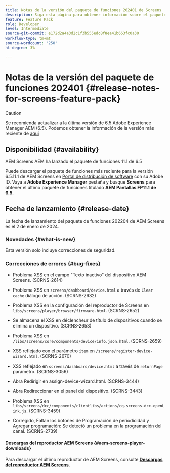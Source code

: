 ```yaml
---
title: Notas de la versión del paquete de funciones 202401 de Screens
description: Siga esta página para obtener información sobre el paquete de funciones de AEM Screens 202401 lanzado el 2 de enero de 2024.
feature: Feature Pack
role: Developer
level: Intermediate
source-git-commit: e172d2a4a3d2c1f3b555edc8f8ea41b663fc0a30
workflow-type: tm+mt
source-wordcount: '250'
ht-degree: 3%

---
```


# Notas de la versión del paquete de funciones 202401 {#release-notes-for-screens-feature-pack}

>[!CAUTION]
>Se recomienda actualizar a la última versión de 6.5 Adobe Experience Manager AEM (6.5). Podemos obtener la información de la versión más reciente de [aquí](https://experienceleague.adobe.com/docs/experience-manager-65/content/release-notes/release-notes.html?lang=en)

## Disponibilidad {#availability}

AEM Screens AEM ha lanzado el paquete de funciones 11.1 de 6.5

Puede descargar el paquete de funciones más reciente para la versión 6.5.11.1 de AEM Screens en [Portal de distribución de software](https://experience.adobe.com/#/downloads/content/software-distribution/es/aem.html) con su Adobe ID. Vaya a **Adobe Experience Manager** pestaña y busque **Screens** para obtener el último paquete de funciones titulado **AEM Pantallas FP11.1 de 6.5**.

## Fecha de lanzamiento {#release-date}

La fecha de lanzamiento del paquete de funciones 202204 de AEM Screens es el 2 de enero de 2024.

### Novedades {#what-is-new}

Esta versión solo incluye correcciones de seguridad.

### Correcciones de errores {#bug-fixes}

* Problema XSS en el campo &quot;Texto inactivo&quot; del dispositivo AEM Screens. (SCRNS-2614)

* Problema XSS en `screens/dashboard/device.html` a través de `Clear cache` diálogo de acción. (SCRNS-2632)

* Problema XSS en la configuración del reproductor de Screens en `libs/screens/player/browser/firmware.html`. (SCRNS-2652)

* Se almacena el XSS en déclencheur de título de dispositivos cuando se elimina un dispositivo. (SCRNS-2653)

* Problema XSS en `/libs/screens/core/components/device/info.json.html`. (SCRNS-2659)

* XSS reflejado con el parámetro `item` en `/screens/register-device-wizard.html`. (SCRNS-2670)

* XSS reflejado en `screens/dashboard/device.html` a través de `returnPage` parámetro. (SCRNS-3056)

* Abra Redirigir en assign-device-wizard.html. (SCRNS-3444)

* Abra Redireccionar en el panel del dispositivo. (SCRNS-3443)

* Problema XSS en `libs/screens/dcc/components/clientlibs/actions/cq.screens.dcc.openLink.js`. (SCRNS-3459)

* Corregido, Faltan los botones de Programación de periodicidad y Agregar programación: Se detectó un problema en la programación del canal. (SCRNS-2739)

#### Descargas del reproductor AEM Screens  {#aem-screens-player-downloads}

Para descargar el último reproductor de AEM Screens, consulte **[Descargas del reproductor AEM Screens](https://download.macromedia.com/screens/index.html)**.
